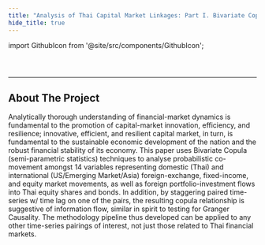 ```yaml
---
title: "Analysis of Thai Capital Market Linkages: Part I. Bivariate Copula Approach"
hide_title: true
---
```


import GithubIcon from '@site/src/components/GithubIcon';

<header>
    <GithubIcon title="Analysis of Thai Capital Market Linkages: Part I. Bivariate Copula Approach" link="https://github.com/KongkanKalakan/ThaiCapitalMktLink-BivarCopula"/>
</header>

---

## About The Project

Analytically thorough understanding of financial-market dynamics is fundamental to the promotion of capital-market innovation, efficiency, and resilience; innovative, efficient, and resilient capital market, in turn, is fundamental to the sustainable economic development of the nation and the robust financial stability of its economy. This paper uses Bivariate Copula (semi-parametric statistics) techniques to analyse probabilistic co-movement amongst 14 variables representing domestic (Thai) and international (US/Emerging Market/Asia) foreign-exchange, fixed-income, and equity market movements, as well as foreign portfolio-investment flows into Thai equity shares and bonds. In addition, by staggering paired time-series w/ time lag on one of the pairs, the resulting copula relationship is suggestive of information flow, similar in spirit to testing for Granger Causality. The methodology pipeline thus developed can be applied to any other time-series pairings of interest, not just those related to Thai financial markets.